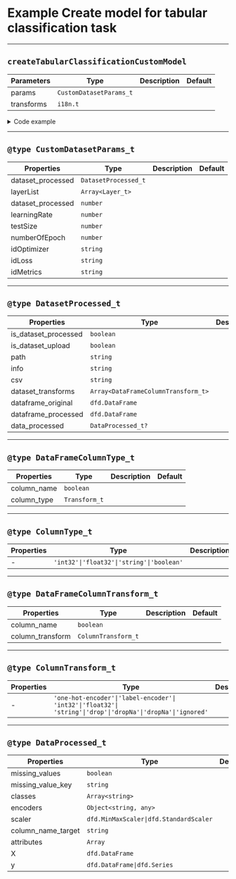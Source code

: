 # Example Create model for tabular classification task

---

## `createTabularClassificationCustomModel`

| Parameters | Type                    | Description | Default |
|------------|-------------------------|-------------|---------|
| params     | `CustomDatasetParams_t` |             |         |
| transforms | `i18n.t`                |             |         |

<details>
<summary class="n4l-summary-wiki">Code example</summary>

```js
function createTabularClassificationCustomModel (params, t): Promise<tf.Sequential> {}
```

</details>

---

## `@type CustomDatasetParams_t`

| Properties        | Type                 | Description | Default |
|-------------------|----------------------|-------------|---------|
| dataset_processed | `DatasetProcessed_t` |             |         |
| layerList         | `Array<Layer_t>`     |             |         |
| dataset_processed | `number`             |             |         |
| learningRate      | `number`             |             |         |
| testSize          | `number`             |             |         |
| numberOfEpoch     | `number`             |             |         |
| idOptimizer       | `string`             |             |         |
| idLoss            | `string`             |             |         |
| idMetrics         | `string`             |             |         |

---

## `@type DatasetProcessed_t`

| Properties           | Type                                | Description | Default |
|----------------------|-------------------------------------|-------------|---------|
| is_dataset_processed | `boolean`                           |             |         |
| is_dataset_upload    | `boolean`                           |             |         |
| path                 | `string`                            |             |         |
| info                 | `string`                            |             |         |
| csv                  | `string`                            |             |         |
| dataset_transforms   | `Array<DataFrameColumnTransform_t>` |             |         |
| dataframe_original   | `dfd.DataFrame`                     |             |         |
| dataframe_processed  | `dfd.DataFrame`                     |             |         |
| data_processed       | `DataProcessed_t?`                  |             |         |

---

## `@type DataFrameColumnType_t`

| Properties  | Type          | Description | Default |
|-------------|---------------|-------------|---------|
| column_name | `boolean`     |             |         |
| column_type | `Transform_t` |             |         |

---

## `@type ColumnType_t`

| Properties | Type                                      | Description | Default |
|------------|-------------------------------------------|-------------|---------|
| -          | `'int32'\|'float32'\|'string'\|'boolean'` |             |         |

---

## `@type DataFrameColumnTransform_t`

| Properties       | Type                | Description | Default |
|------------------|---------------------|-------------|---------|
| column_name      | `boolean`           |             |         |
| column_transform | `ColumnTransform_t` |             |         |

---

## `@type ColumnTransform_t`

| Properties | Type                                                                                                        | Description | Default |
|------------|-------------------------------------------------------------------------------------------------------------|-------------|---------|
| -          | `'one-hot-encoder'\|'label-encoder'\| 'int32'\|'float32'\| 'string'\|'drop'\|'dropNa'\|'dropNa'\|'ignored'` |             |         |

---

## `@type DataProcessed_t`

| Properties         | Type                                   | Description | Default |
|--------------------|----------------------------------------|-------------|---------|
| missing_values     | `boolean`                              |             |         |
| missing_value_key  | `string`                               |             |         |
| classes            | `Array<string>`                        |             |         |
| encoders           | `Object<string, any>`                  |             |         |
| scaler             | `dfd.MinMaxScaler\|dfd.StandardScaler` |             |         |
| column_name_target | `string`                               |             |         |
| attributes         | `Array`                                |             |         |
| X                  | `dfd.DataFrame`                        |             |         |
| y                  | `dfd.DataFrame\|dfd.Series`            |             |         |
